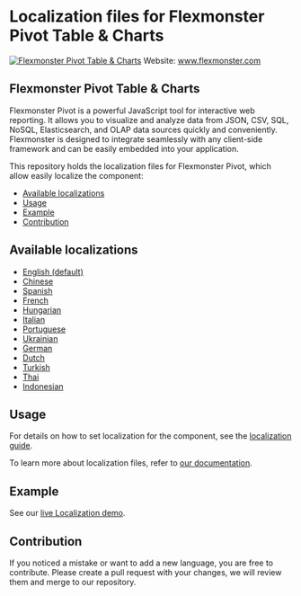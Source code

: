 # Localization files for Flexmonster Pivot Table & Charts
[![Flexmonster Pivot Table & Charts](https://cdn.flexmonster.com/landing.png)](https://flexmonster.com)
Website: www.flexmonster.com

## Flexmonster Pivot Table & Charts

Flexmonster Pivot is a powerful JavaScript tool for interactive web reporting. It allows you to visualize and analyze data from JSON, CSV, SQL, NoSQL, Elasticsearch, and OLAP data sources quickly and conveniently. Flexmonster is designed to integrate seamlessly with any client-side framework and can be easily embedded into your application.

This repository holds the localization files for Flexmonster Pivot, which allow easily localize the component:

* [Available localizations](#available-localizations)
* [Usage](#usage)
* [Example](#example)
* [Contribution](#contribution)

## Available localizations

- [English (default)](/en.json)
- [Chinese](/zh.json)
- [Spanish](/es.json)
- [French](/fr.json)
- [Hungarian](/hu.json)
- [Italian](/it.json)
- [Portuguese](/pt.json)
- [Ukrainian](/uk.json)
- [German](/de.json)
- [Dutch](/nl.json)
- [Turkish](/tr.json)
- [Thai](/th.json)
- [Indonesian](/id.json)

## Usage

For details on how to set localization for the component, see the [localization guide](https://www.flexmonster.com/doc/localizing-component/#!set-localization).

To learn more about localization files, refer to [our documentation](https://www.flexmonster.com/doc/localizing-component/#!create-localization-file).

## Example

See our [live Localization demo](https://www.flexmonster.com/demos/localization/).

## Contribution
If you noticed a mistake or want to add a new language, you are free to contribute. Please create a pull request with your changes, we will review them and merge to our repository.
